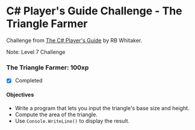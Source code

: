 # C# Player's Guide Challenge - The Triangle Farmer

Challenge from [The C# Player's Guide](https://csharpplayersguide.com/) by RB Whitaker.

Note: Level 7 Challenge

### The Triangle Farmer: 100xp
- [X] Completed

#### Objectives
- Write a program that lets you input the triangle's base size and height.
- Compute the area of the triangle.
- Use `Console.WriteLine()` to display the result.